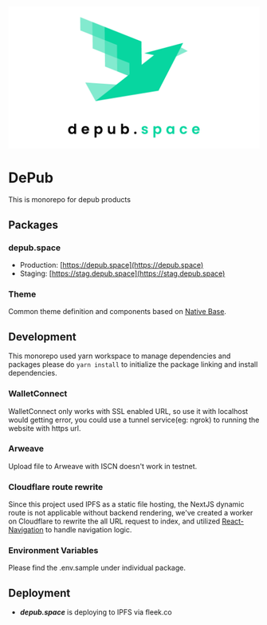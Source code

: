 ![depub.space](/packages/depub.space/public/app-logo.png)

# DePub

This is monorepo for depub products

## Packages

### depub.space

- Production: [https://depub.space](https://depub.space)
- Staging: [https://stag.depub.space](https://stag.depub.space)

### Theme

Common theme definition and components based on [Native Base](https://nativebase.io/).

## Development

This monorepo used yarn workspace to manage dependencies and packages please do `yarn install` to initialize the package linking and install dependencies.

### WalletConnect

WalletConnect only works with SSL enabled URL, so use it with localhost would getting error, you could use a tunnel service(eg: ngrok) to running the website with https url.

### Arweave

Upload file to Arweave with ISCN doesn't work in testnet.

### Cloudflare route rewrite

Since this project used IPFS as a static file hosting, the NextJS dynamic route is not applicable without backend rendering, we've created a worker on Cloudflare to rewrite the all URL request to index, and utilized [React-Navigation](https://reactnavigation.org/) to handle navigation logic.

### Environment Variables

Please find the .env.sample under individual package.

## Deployment

- **_depub.space_** is deploying to IPFS via fleek.co
